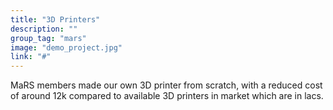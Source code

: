 ```yaml
---
title: "3D Printers"
description: ""
group_tag: "mars"
image: "demo_project.jpg"  
link: "#"
---
```


MaRS members made our own 3D printer from scratch, with a reduced cost of around 12k compared to available 3D printers in market which are in lacs.